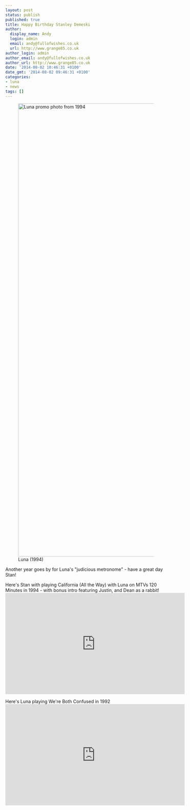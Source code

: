 ```yaml
---
layout: post
status: publish
published: true
title: Happy Birthday Stanley Demeski
author:
  display_name: Andy
  login: admin
  email: andy@fullofwishes.co.uk
  url: http://www.grange85.co.uk
author_login: admin
author_email: andy@fullofwishes.co.uk
author_url: http://www.grange85.co.uk
date: '2014-08-02 10:46:31 +0100'
date_gmt: '2014-08-02 09:46:31 +0100'
categories:
- luna
- news
tags: []
---
```

<p><figure class="caption aligncenter"><img src="https://media.fullofwishes.co.uk/02-luna/pictures/luna_promo_1994_d.jpg" width="1167" height="1410" alt="Luna promo photo from 1994" class /><figcaption class="caption-text"> Luna (1994)</figcaption></figure>
Another year goes by for Luna's "judicious metronome" - have a great day Stan!</p>
<p>Here's Stan with playing California (All the Way) with Luna on MTVs 120 Minutes in 1994 - with bonus intro featuring Justin, and Dean as a rabbit!<br />
<iframe width="560" height="315" src="https://www.youtube.com/embed/IA43fPmrF5M" frameborder="0" allowfullscreen></iframe>
<p>Here's Luna playing We're Both Confused in 1992<br />
<iframe width="560" height="315" src="https://www.youtube.com/embed/fm2dFhHVWx4" frameborder="0" allowfullscreen></iframe>
